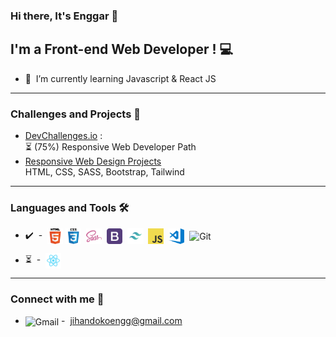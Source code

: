 ### Hi there, It's Enggar 👋

## I'm a Front-end Web Developer ! 💻

- :book: &nbsp;I’m currently learning Javascript & React JS

---

### Challenges and Projects 🚀

- [DevChallenges.io](https://github.com/nggar/devchallenges.io) :   
⏳ (75%) Responsive Web Developer Path
- [Responsive Web Design Projects](https://github.com/nggar/html-css-projects) <br>
  HTML, CSS, SASS, Bootstrap, Tailwind
---

### Languages and Tools 🛠️

- ✔️ &nbsp;- &nbsp;<img align="center" alt="HTML5" title="HTML" width="25px" src="https://raw.githubusercontent.com/github/explore/80688e429a7d4ef2fca1e82350fe8e3517d3494d/topics/html/html.png" />&nbsp;<img align="center" alt="CSS3" title="CSS" width="25px" src="https://raw.githubusercontent.com/github/explore/80688e429a7d4ef2fca1e82350fe8e3517d3494d/topics/css/css.png" />&nbsp; <img align="center" alt="Sass" title="Sass" width="25px" src="https://raw.githubusercontent.com/github/explore/80688e429a7d4ef2fca1e82350fe8e3517d3494d/topics/sass/sass.png" />&nbsp; <img align="center" alt="Bootstrap" title="Bootstrap" width="25px" src="https://raw.githubusercontent.com/github/explore/80688e429a7d4ef2fca1e82350fe8e3517d3494d/topics/bootstrap/bootstrap.png" />&nbsp; <img align="center" alt="Tailwind" title="Tailwind" width="26px" src="https://raw.githubusercontent.com/github/explore/80688e429a7d4ef2fca1e82350fe8e3517d3494d/topics/tailwind/tailwind.png" />&nbsp; <img align="center" alt="JavaScript" title="Javascript" width="25px" src="https://raw.githubusercontent.com/github/explore/80688e429a7d4ef2fca1e82350fe8e3517d3494d/topics/javascript/javascript.png" />&nbsp; <img align="center" alt="Visual Studio Code" title="VS Code" width="25px" src="https://raw.githubusercontent.com/github/explore/80688e429a7d4ef2fca1e82350fe8e3517d3494d/topics/visual-studio-code/visual-studio-code.png" />&nbsp; <img align="center" alt="Git" title="Git" width="25px" src="https://cdn.worldvectorlogo.com/logos/git-icon.svg" />

- ⏳ &nbsp;- &nbsp;<img align="center" alt="React" title="React" width="25px" src="https://raw.githubusercontent.com/github/explore/80688e429a7d4ef2fca1e82350fe8e3517d3494d/topics/react/react.png" />

---

### Connect with me 💬

- <img align="center" alt="Gmail" title="Email" width="26px" src="https://i.imgur.com/z4nhZMh.png" /> - &nbsp;jihandokoengg@gmail.com

